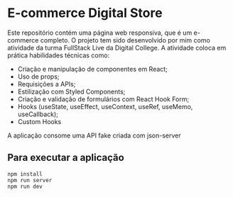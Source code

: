 # E-commerce Digital Store

Este repositório contém uma página web responsiva, que é um e-commerce completo. O projeto tem sido desenvolvido por mim como atividade da turma FullStack Live da Digital College. A atividade coloca em prática habilidades técnicas como:

* Criação e manipulação de componentes em React;
* Uso de props;
* Requisições a APIs;
* Estilização com Styled Components;
* Criação e validação de formulários com React Hook Form;
* Hooks (useState, useEffect, useContext, useRef, useMemo, useCallback);
* Custom Hooks

A aplicação consome uma API fake criada com json-server

## Para executar a aplicação

```
npm install
npm run server
npm run dev

```


